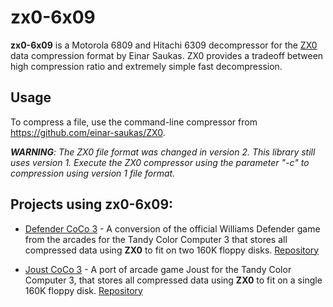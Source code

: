 # zx0-6x09

**zx0-6x09** is a Motorola 6809 and Hitachi 6309 decompressor for the [ZX0](https://github.com/einar-saukas/ZX0) data compression format by Einar Saukas. ZX0 provides a tradeoff between high compression ratio and extremely simple fast decompression.

## Usage

To compress a file, use the command-line compressor from https://github.com/einar-saukas/ZX0.

_**WARNING**: The ZX0 file format was changed in version 2. This library still uses version 1. Execute the ZX0 compressor using the parameter "-c" to compression using version 1 file format._

## Projects using **zx0-6x09**:

* [Defender CoCo 3](http://www.lcurtisboyle.com/nitros9/defender.html) - A conversion of the official Williams Defender game from the arcades for the Tandy Color Computer 3 that stores all compressed data using **ZX0** to fit on two 160K floppy disks. [Repository](https://github.com/nowhereman999/Defender_CoCo3)

* [Joust CoCo 3](http://www.lcurtisboyle.com/nitros9/joust.html) - A port of arcade game Joust for the Tandy Color Computer 3, that stores all compressed data using **ZX0** to fit on a single 160K floppy disk. [Repository](https://github.com/nowhereman999/Joust_CoCo3)
